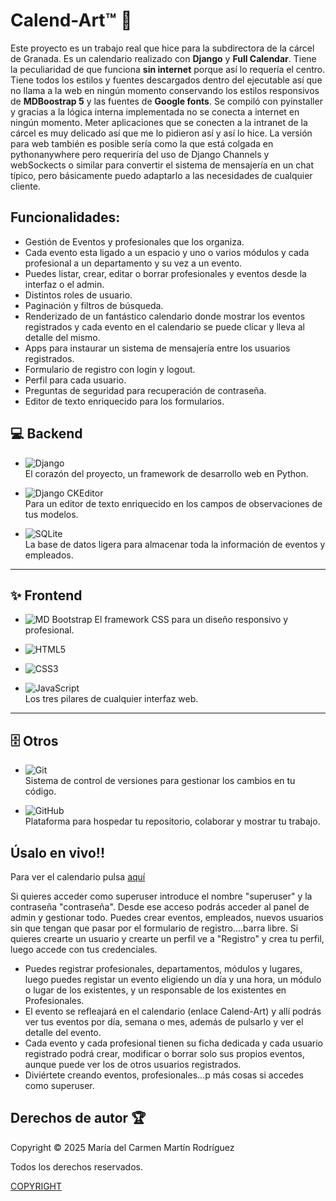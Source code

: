 # Calend-Art™ 📅

Este proyecto es un trabajo real que hice para la subdirectora de la cárcel de Granada. Es un calendario realizado con **Django** y **Full Calendar**. Tiene la peculiaridad de que funciona **sin internet** porque así lo requería el centro. Tiene todos los estilos y fuentes descargados dentro del ejecutable así que no llama a la web en ningún momento conservando los estilos responsivos de **MDBoostrap 5** y las fuentes de **Google fonts**. Se compiló con pyinstaller y gracias a la lógica interna implementada no se conecta a internet en ningún momento. Meter aplicaciones que se conecten a la intranet de la cárcel es muy delicado así que me lo pidieron así y así lo hice.
La versión para web también es posible sería como la que está colgada en pythonanywhere pero requeriría del uso de Django Channels y webSockects o similar para convertir el sistema de mensajería en un chat típico, pero básicamente puedo adaptarlo a las necesidades de cualquier cliente.

## Funcionalidades:

- Gestión de Eventos y profesionales que los organiza.
- Cada evento esta ligado a un espacio y uno o varios módulos y cada profesional a un departamento y su vez a un evento.
- Puedes listar, crear, editar o borrar profesionales y eventos desde la interfaz o el admin.
- Distintos roles de usuario.
- Paginación y filtros de búsqueda.
- Renderizado de un fantástico calendario donde mostrar los eventos registrados y cada evento en el calendario se puede clicar y lleva al detalle del mismo.
- Apps para instaurar un sistema de mensajería entre los usuarios registrados.
- Formulario de registro con login y logout.
- Perfil para cada usuario.
- Preguntas de seguridad para recuperación de contraseña.
- Editor de texto enriquecido para los formularios.


## 💻 Backend
- ![Django](https://img.shields.io/badge/Django-092E20?style=for-the-badge&logo=django&logoColor=white)  
  El corazón del proyecto, un framework de desarrollo web en Python.  

- ![Django CKEditor](https://img.shields.io/badge/Django_CKEditor-5-green?style=for-the-badge&logo=ckeditor&logoColor=white)  
  Para un editor de texto enriquecido en los campos de observaciones de tus modelos.  

- ![SQLite](https://img.shields.io/badge/SQLite-003B57?style=for-the-badge&logo=sqlite&logoColor=white)  
  La base de datos ligera para almacenar toda la información de eventos y empleados.  

---

## ✨ Frontend
- ![MD Bootstrap](https://img.shields.io/badge/MD_bootstrap-eb496c)
  El framework CSS para un diseño responsivo y profesional.  

- ![HTML5](https://img.shields.io/badge/HTML5-E34F26?style=for-the-badge&logo=html5&logoColor=white)  
- ![CSS3](https://img.shields.io/badge/CSS3-1572B6?style=for-the-badge&logo=css3&logoColor=white)  
- ![JavaScript](https://img.shields.io/badge/JavaScript-F7DF1E?style=for-the-badge&logo=javascript&logoColor=black)  
  Los tres pilares de cualquier interfaz web.  

---

## 🗄️ Otros
- ![Git](https://img.shields.io/badge/Git-F05032?style=for-the-badge&logo=git&logoColor=white)  
  Sistema de control de versiones para gestionar los cambios en tu código.  

- ![GitHub](https://img.shields.io/badge/GitHub-181717?style=for-the-badge&logo=github&logoColor=white)  
  Plataforma para hospedar tu repositorio, colaborar y mostrar tu trabajo.


## Úsalo en vivo!!

Para ver el calendario pulsa [aquí](https://may1985.pythonanywhere.com/)

Si quieres acceder como superuser introduce el nombre "superuser" y la contraseña "contraseña". Desde ese acceso podrás acceder al panel de admin y gestionar todo. Puedes crear 
eventos, empleados, nuevos usuarios sin que tengan que pasar por el formulario de registro....barra libre.
Si quieres crearte un usuario y crearte un perfil ve a "Registro" y crea tu perfil, luego accede con tus credenciales.

- Puedes registrar profesionales, departamentos, módulos y lugares, luego puedes registar un evento eligiendo un día y una hora, un módulo o lugar de los existentes, y un responsable
de los existentes en Profesionales.
- El evento se refleajará en el calendario (enlace Calend-Art) y allí podrás ver tus eventos por día, semana o mes, además de pulsarlo y ver el detalle del evento.
- Cada evento y cada profesional tienen su ficha dedicada y cada usuario registrado podrá crear, modificar o borrar solo sus propios eventos, aunque puede ver los de otros
usuarios registrados.
- Diviértete creando eventos, profesionales...p más cosas si accedes como superuser.

## Derechos de autor 🏆

Copyright © 2025 María del Carmen Martín Rodríguez 

Todos los derechos reservados.

[COPYRIGHT](COPYRIGHT)

